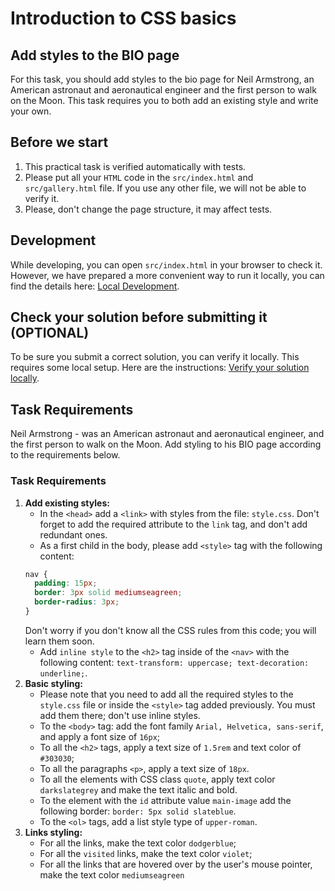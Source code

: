 # Introduction to CSS basics

## Add styles to the BIO page

For this task, you should add styles to the bio page for Neil Armstrong, an American astronaut and aeronautical engineer and the first person to walk on the Moon. This task requires you to both add an existing style and write your own.

## Before we start

1.	This practical task is verified automatically with tests.
2.	Please put all your `HTML` code in the `src/index.html` and `src/gallery.html` file. If you use any other file, we will not be able to verify it.
3. Please, don't change the page structure, it may affect tests.

## Development

While developing, you can open `src/index.html` in your browser to check it. However, we have prepared a more convenient way to run it locally, you can find the details here: [Local Development](https://gitlab.com/gap-bs-front-end-autocode-documents/autocode-documents/-/blob/main/docs/LocalDevelopment.md).

## Check your solution before submitting it (OPTIONAL)

To be sure you submit a correct solution, you can verify it locally. This requires some local setup. Here are the instructions: [Verify your solution locally](https://gitlab.com/gap-bs-front-end-autocode-documents/autocode-documents/-/blob/main/docs/VerifySolutionLocally.md).

## Task Requirements

Neil Armstrong - was an American astronaut and aeronautical engineer, and the first person to walk on the Moon. Add styling to his BIO page according to the requirements below.

### Task Requirements

1. **Add existing styles:**
    - In the `<head>` add a `<link>` with styles from the file: `style.css`. Don't forget to add the required attribute to the `link` tag, and don't add redundant ones.
    - As a first child in the body, please add `<style>` tag with the following content:
    ```css
    nav {
      padding: 15px;
      border: 3px solid mediumseagreen;
      border-radius: 3px;
    }
    ```
    Don't worry if you don't know all the CSS rules from this code; you will learn them soon.
    - Add `inline style` to the `<h2>` tag inside of the `<nav>` with the following content: `text-transform: uppercase; text-decoration: underline;`.
2. **Basic styling:**
    - Please note that you need to add all the required styles to the `style.css` file or inside the `<style>` tag added previously. You must add them there; don't use inline styles.
    - To the `<body>` tag: add the font family `Arial, Helvetica, sans-serif`, and apply a font size of `16px`;
    - To all the `<h2>` tags, apply a text size of `1.5rem` and text color of `#303030`;
    - To all the paragraphs `<p>`, apply a text size of `18px`.
    - To all the elements with CSS class `quote`, apply text color `darkslategrey` and make the text italic and bold.
    - To the element with the `id` attribute value `main-image` add the following border: `border: 5px solid slateblue`.
    - To the `<ol>` tags, add a list style type of `upper-roman`.
3. **Links styling:**
    - For all the links, make the text color `dodgerblue`;
    - For all the `visited` links, make the text color `violet`;
    - For all the links that are hovered over by the user's mouse pointer, make the text color  `mediumseagreen`
    

